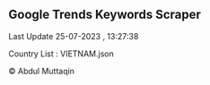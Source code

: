 

## Google Trends Keywords Scraper 
 
Last Update 25-07-2023 , 13:27:38

Country List :
VIETNAM.json



© Abdul Muttaqin 
